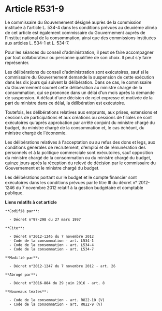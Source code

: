# Article R531-9

Le commissaire du Gouvernement désigné auprès de la commission instituée à l'article L. 534-4 dans les conditions prévues au
deuxième alinéa de cet article est également commissaire du Gouvernement auprès de l'Institut national de la consommation,
ainsi que des commissions instituées aux articles L. 534-1 et L. 534-7. 

Pour les séances du conseil d'administration, il peut se faire accompagner par tout collaborateur ou personne qualifiée de
son choix. Il peut s'y faire représenter. 

Les délibérations du conseil d'administration sont exécutoires, sauf si le commissaire du Gouvernement demande la suspension
de cette exécution dans les dix jours qui suivent la délibération. Dans ce cas, le commissaire du Gouvernement soumet cette
délibération au ministre chargé de la consommation, qui se prononce dans un délai d'un mois après la demande de suspension. A
défaut d'une décision de rejet expresse et motivée de la part du ministre dans ce délai, la délibération est exécutoire. 

Toutefois, les délibérations relatives aux emprunts, aux prises, extensions et cessions de participations et aux créations ou
cessions de filiales ne sont exécutoires qu'après approbation par arrêté conjoint du ministre chargé du budget, du ministre
chargé de la consommation et, le cas échéant, du ministre chargé de l'économie. 

Les délibérations relatives à l'acceptation ou au refus des dons et legs, aux conditions générales de recrutement, d'emploi
et de rémunération des personnels et à la politique commerciale sont exécutoires, sauf opposition du ministre chargé de la
consommation ou du ministre chargé du budget, quinze jours après la réception du relevé de décision par le commissaire du
Gouvernement et le ministre chargé du budget. 

Les délibérations portant sur le budget et le compte financier sont exécutoires dans les conditions prévues par le titre III
du décret n° 2012-1246 du 7 novembre 2012 relatif à la gestion budgétaire et comptable publique.

**Liens relatifs à cet article**

	**Codifié par**:

	  - Décret n°97-298 du 27 mars 1997

	**Cite**:

	  - Décret n°2012-1246 du 7 novembre 2012
	  - Code de la consommation - art. L534-1
	  - Code de la consommation - art. L534-4
	  - Code de la consommation - art. L534-7

	**Modifié par**:

	  - Décret n°2012-1247 du 7 novembre 2012 - art. 26

	**Abrogé par**:

	  - Décret n°2016-884 du 29 juin 2016 - art. 8

	**Nouveaux textes**:

	  - Code de la consommation - art. R822-10 (V)
	  - Code de la consommation - art. R822-9 (V)
